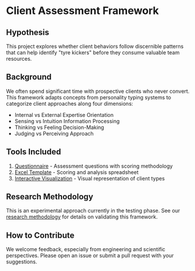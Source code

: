 # Client Assessment Framework

## Hypothesis
This project explores whether client behaviors follow discernible patterns that can help identify "tyre kickers" before they consume valuable team resources.

## Background
We often spend significant time with prospective clients who never convert. This framework adapts concepts from personality typing systems to categorize client approaches along four dimensions:

- Internal vs External Expertise Orientation
- Sensing vs Intuition Information Processing
- Thinking vs Feeling Decision-Making
- Judging vs Perceiving Approach

## Tools Included
1. [Questionnaire](./questionnaire/questions.md) - Assessment questions with scoring methodology
2. [Excel Template](./excel/client-assessment-template.xlsx) - Scoring and analysis spreadsheet
3. [Interactive Visualization](https://yourusername.github.io/client-assessment-framework/visualization/) - Visual representation of client types

## Research Methodology
This is an experimental approach currently in the testing phase. See our [research methodology](./research/methodology.md) for details on validating this framework.

## How to Contribute
We welcome feedback, especially from engineering and scientific perspectives. Please open an issue or submit a pull request with your suggestions.
